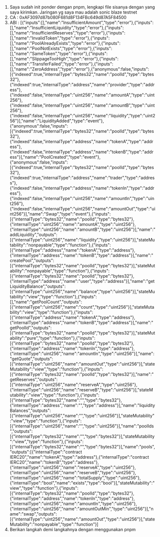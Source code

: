 1. Saya sudah init ponder dengan pnpm, lengkapi file sisanya dengan yang saya kirimkan. Jaringan yg saya mau adalah sonic blaze testnet
2. CA : 0xAF3097d87b080F681d8F134FBc649d87A5F84500
3. ABI :
[{"inputs":[],"name":"InsufficientAmount","type":"error"},{"inputs":[],"name":"InsufficientLiquidity","type":"error"},{"inputs":[],"name":"InsufficientReserves","type":"error"},{"inputs":[],"name":"InvalidToken","type":"error"},{"inputs":[],"name":"PoolAlreadyExists","type":"error"},{"inputs":[],"name":"PoolNotExists","type":"error"},{"inputs":[],"name":"SameToken","type":"error"},{"inputs":[],"name":"SlippageTooHigh","type":"error"},{"inputs":[],"name":"TransferFailed","type":"error"},{"inputs":[],"name":"ZeroAddress","type":"error"},{"anonymous":false,"inputs":[{"indexed":true,"internalType":"bytes32","name":"poolId","type":"bytes32"},{"indexed":true,"internalType":"address","name":"provider","type":"address"},{"indexed":false,"internalType":"uint256","name":"amountA","type":"uint256"},{"indexed":false,"internalType":"uint256","name":"amountB","type":"uint256"},{"indexed":false,"internalType":"uint256","name":"liquidity","type":"uint256"}],"name":"LiquidityAdded","type":"event"},{"anonymous":false,"inputs":[{"indexed":true,"internalType":"bytes32","name":"poolId","type":"bytes32"},{"indexed":false,"internalType":"address","name":"tokenA","type":"address"},{"indexed":false,"internalType":"address","name":"tokenB","type":"address"}],"name":"PoolCreated","type":"event"},{"anonymous":false,"inputs":[{"indexed":true,"internalType":"bytes32","name":"poolId","type":"bytes32"},{"indexed":true,"internalType":"address","name":"trader","type":"address"},{"indexed":false,"internalType":"address","name":"tokenIn","type":"address"},{"indexed":false,"internalType":"uint256","name":"amountIn","type":"uint256"},{"indexed":false,"internalType":"uint256","name":"amountOut","type":"uint256"}],"name":"Swap","type":"event"},{"inputs":[{"internalType":"bytes32","name":"poolId","type":"bytes32"},{"internalType":"uint256","name":"amountA","type":"uint256"},{"internalType":"uint256","name":"amountB","type":"uint256"}],"name":"addLiquidity","outputs":[{"internalType":"uint256","name":"liquidity","type":"uint256"}],"stateMutability":"nonpayable","type":"function"},{"inputs":[{"internalType":"address","name":"tokenA","type":"address"},{"internalType":"address","name":"tokenB","type":"address"}],"name":"createPool","outputs":[{"internalType":"bytes32","name":"poolId","type":"bytes32"}],"stateMutability":"nonpayable","type":"function"},{"inputs":[{"internalType":"bytes32","name":"poolId","type":"bytes32"},{"internalType":"address","name":"user","type":"address"}],"name":"getLiquidityBalance","outputs":[{"internalType":"uint256","name":"balance","type":"uint256"}],"stateMutability":"view","type":"function"},{"inputs":[],"name":"getPoolCount","outputs":[{"internalType":"uint256","name":"count","type":"uint256"}],"stateMutability":"view","type":"function"},{"inputs":[{"internalType":"address","name":"tokenA","type":"address"},{"internalType":"address","name":"tokenB","type":"address"}],"name":"getPoolId","outputs":[{"internalType":"bytes32","name":"poolId","type":"bytes32"}],"stateMutability":"pure","type":"function"},{"inputs":[{"internalType":"bytes32","name":"poolId","type":"bytes32"},{"internalType":"address","name":"tokenIn","type":"address"},{"internalType":"uint256","name":"amountIn","type":"uint256"}],"name":"getQuote","outputs":[{"internalType":"uint256","name":"amountOut","type":"uint256"}],"stateMutability":"view","type":"function"},{"inputs":[{"internalType":"bytes32","name":"poolId","type":"bytes32"}],"name":"getReserves","outputs":[{"internalType":"uint256","name":"reserveA","type":"uint256"},{"internalType":"uint256","name":"reserveB","type":"uint256"}],"stateMutability":"view","type":"function"},{"inputs":[{"internalType":"bytes32","name":"","type":"bytes32"},{"internalType":"address","name":"","type":"address"}],"name":"liquidityBalances","outputs":[{"internalType":"uint256","name":"","type":"uint256"}],"stateMutability":"view","type":"function"},{"inputs":[{"internalType":"uint256","name":"","type":"uint256"}],"name":"poolIds","outputs":[{"internalType":"bytes32","name":"","type":"bytes32"}],"stateMutability":"view","type":"function"},{"inputs":[{"internalType":"bytes32","name":"","type":"bytes32"}],"name":"pools","outputs":[{"internalType":"contract IERC20","name":"tokenA","type":"address"},{"internalType":"contract IERC20","name":"tokenB","type":"address"},{"internalType":"uint256","name":"reserveA","type":"uint256"},{"internalType":"uint256","name":"reserveB","type":"uint256"},{"internalType":"uint256","name":"totalSupply","type":"uint256"},{"internalType":"bool","name":"exists","type":"bool"}],"stateMutability":"view","type":"function"},{"inputs":[{"internalType":"bytes32","name":"poolId","type":"bytes32"},{"internalType":"address","name":"tokenIn","type":"address"},{"internalType":"uint256","name":"amountIn","type":"uint256"},{"internalType":"uint256","name":"amountOutMin","type":"uint256"}],"name":"swap","outputs":[{"internalType":"uint256","name":"amountOut","type":"uint256"}],"stateMutability":"nonpayable","type":"function"}]
4. Berikan langkah demi langkahnya dengan menggunakan pnpm